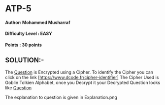 # ATP-5
#### Author: Mohammed Musharraf 
#### Difficulty Level : EASY
#### Points : 30 points

## SOLUTION:-

The [Question](Encrypted-Question.png) is Encrypted using a Cipher. To identify the Cipher you can click on the link [https://www.dcode.fr/cipher-identifier]
The Cipher Used is Goblin Tolkien Alphabet, once you Decrypt it your Decrypted Question looks like [Question](Decrypted-Question.png) 

The explanation to question is given in Explanation.png 
